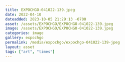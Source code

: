 ```yaml
---
title: EXPOCHGO-041022-139.jpeg
date: 2022-04-10
dateadded: 2023-10-05 21:29:13 -0700
asset: /assets/EXPOCHGO/EXPOCHGO-041022-139.jpeg
image: /assets/EXPOCHGO/EXPOCHGO-041022-139.jpeg
categories: image
gallery: expochgo
permalink: /media/expochgo/expochgo-041022-139-jpeg
layout: asset
tags: ["art", "times"]
--- 
```

